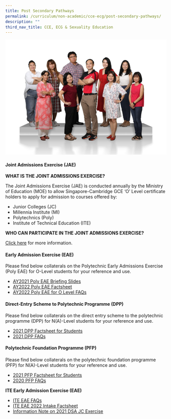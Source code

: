 ```yaml
---
title: Post Secondary Pathways
permalink: /curriculum/non-academic/cce-ecg/post-secondary-pathways/
description: ""
third_nav_title: CCE, ECG & Sexuality Education
---
```

![](/images/Education-and-Career-Guidance-2048x1463.jpg)

#### **Joint Admissions Exercise (JAE)**

**WHAT IS THE JOINT ADMISSIONS EXERCISE?**

The Joint Admissions Exercise (JAE) is conducted annually by the Ministry of Education (MOE) to allow Singapore-Cambridge GCE ‘O’ Level certificate holders to apply for admission to courses offered by:

*   Junior Colleges (JC)
*   Millennia Institute (MI)
*   Polytechnics (Poly)
*   Institute of Technical Education (ITE)

**WHO CAN PARTICIPATE IN THE JOINT ADMISSIONS EXERCISE?**

[Click here](https://www.moe.gov.sg/post-secondary/admissions/jae) for more information.

#### **Early Admission Exercise (EAE)**

Please find below collaterals on the Polytechnic Early Admissions Exercise (Poly EAE) for O-Level students for your reference and use.

*   [AY2021 Poly EAE Briefing Slides](/files/AY2021-Poly-EAE-Briefing-Slides.pdf)
*   [AY2022 Poly EAE Factsheet](/files/AY2022-Poly-EAE-Factsheet.pdf)
*   [AY2022 Poly EAE for O Level FAQs](/files/AY2022-Poly-EAE-for-O-Level-FAQs-Schools.pdf)


#### **Direct-Entry Scheme to Polytechnic Programme (DPP)**


Please find below collaterals on the direct entry scheme to the polytechnic programme (DPP) for N(A)-Level students for your reference and use.

*   [2021 DPP Factsheet for Students](/files/2021-DPP-Factsheet-for-Students.pdf)
*   [2021 DPP FAQs](/files/2021-DPP-FAQs.pdf)


#### **Polytechnic Foundation Programme (PFP)**
#### 

Please find below collaterals on the polytechnic foundation programme (PFP) for N(A)-Level students for your reference and use.

*   [2021 PFP Factsheet for Students](/files/2021-PFP-Factsheet-for-Students.pdf)
*   [2020 PFP FAQs](/files/2020-PFP-FAQs.pdf)


**ITE Early Admission Exercise (EAE)**

*   [ITE EAE FAQs](https://www.ifaq.gov.sg/ite/apps/fcd_faqmain.aspx#TOPIC_11747)
*   [ITE EAE 2022 Intake Factsheet](https://www.ite.edu.sg/docs/default-source/admissions-docs/full-time/eae/ite-eae-2022-intake-factsheet.pdf?sfvrsn=1c32e634_14)
*  [Information Note on 2021 DSA JC Exercise](/files/Information-Note-on-2021-DSA-JC-Exercise.pdf)
